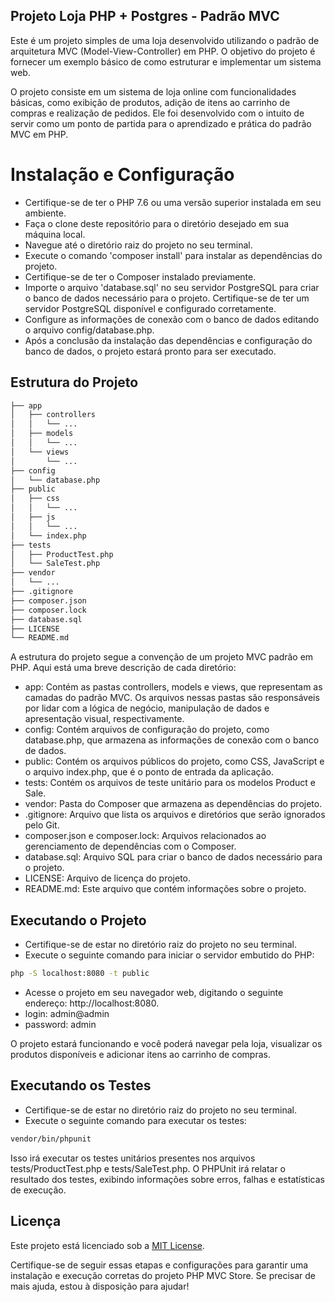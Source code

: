 ## Projeto Loja PHP + Postgres - Padrão MVC

Este é um projeto simples de uma loja desenvolvido utilizando o padrão de arquitetura MVC (Model-View-Controller) em PHP. O objetivo do projeto é fornecer um exemplo básico de como estruturar e implementar um sistema web.

O projeto consiste em um sistema de loja online com funcionalidades básicas, como exibição de produtos, adição de itens ao carrinho de compras e realização de pedidos. Ele foi desenvolvido com o intuito de servir como um ponto de partida para o aprendizado e prática do padrão MVC em PHP.

# Instalação e Configuração
- Certifique-se de ter o PHP 7.6 ou uma versão superior instalada em seu ambiente.
- Faça o clone deste repositório para o diretório desejado em sua máquina local.
- Navegue até o diretório raiz do projeto no seu terminal.
- Execute o comando 'composer install' para instalar as dependências do projeto.
- Certifique-se de ter o Composer instalado previamente.
- Importe o arquivo 'database.sql' no seu servidor PostgreSQL para criar o banco de dados necessário para o projeto. Certifique-se de ter um servidor PostgreSQL disponível e configurado corretamente.
- Configure as informações de conexão com o banco de dados editando o arquivo config/database.php.
- Após a conclusão da instalação das dependências e configuração do banco de dados, o projeto estará pronto para ser executado.

## Estrutura do Projeto


```sh
├── app
│   ├── controllers
│   │   └── ...
│   ├── models
│   │   └── ...
│   └── views
│       └── ...
├── config
│   └── database.php
├── public
│   ├── css
│   │   └── ...
│   ├── js
│   │   └── ...
│   └── index.php
├── tests
│   ├── ProductTest.php
│   └── SaleTest.php
├── vendor
│   └── ...
├── .gitignore
├── composer.json
├── composer.lock
├── database.sql
├── LICENSE
└── README.md

```

A estrutura do projeto segue a convenção de um projeto MVC padrão em PHP. Aqui está uma breve descrição de cada diretório:

- app: Contém as pastas controllers, models e views, que representam as camadas do padrão MVC. Os arquivos nessas pastas são responsáveis por lidar com a lógica de negócio, manipulação de dados e apresentação visual, respectivamente.
- config: Contém arquivos de configuração do projeto, como database.php, que armazena as informações de conexão com o banco de dados.
- public: Contém os arquivos públicos do projeto, como CSS, JavaScript e o arquivo index.php, que é o ponto de entrada da aplicação.
- tests: Contém os arquivos de teste unitário para os modelos Product e Sale.
- vendor: Pasta do Composer que armazena as dependências do projeto.
- .gitignore: Arquivo que lista os arquivos e diretórios que serão ignorados pelo Git.
- composer.json e composer.lock: Arquivos relacionados ao gerenciamento de dependências com o Composer.
- database.sql: Arquivo SQL para criar o banco de dados necessário para o projeto.
- LICENSE: Arquivo de licença do projeto.
- README.md: Este arquivo que contém informações sobre o projeto.

## Executando o Projeto
- Certifique-se de estar no diretório raiz do projeto no seu terminal.
- Execute o seguinte comando para iniciar o servidor embutido do PHP:

```sh
php -S localhost:8080 -t public
```
- Acesse o projeto em seu navegador web, digitando o seguinte endereço: http://localhost:8080.
- login: admin@admin
- password: admin

O projeto estará funcionando e você poderá navegar pela loja, visualizar os produtos disponíveis e adicionar itens ao carrinho de compras.

## Executando os Testes
- Certifique-se de estar no diretório raiz do projeto no seu terminal.
- Execute o seguinte comando para executar os testes:
```sh
vendor/bin/phpunit
```
Isso irá executar os testes unitários presentes nos arquivos tests/ProductTest.php e tests/SaleTest.php. O PHPUnit irá relatar o resultado dos testes, exibindo informações sobre erros, falhas e estatísticas de execução.

## Licença
Este projeto está licenciado sob a [MIT License](https://pt.wikipedia.org/wiki/Licença_MIT/).

Certifique-se de seguir essas etapas e configurações para garantir uma instalação e execução corretas do projeto PHP MVC Store. Se precisar de mais ajuda, estou à disposição para ajudar!

